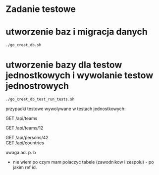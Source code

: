 # Zadanie testowe


# utworzenie baz i migracja danych
```bash
./go_creat_db.sh
```

# utworzenie bazy dla testow jednostkowych i wywolanie testow jednostrowych

```bash
./go_creat_db_test_run_tests.sh
```

przypadki testowe wywolywane w testach jednostkowych:

GET /api/teams

GET /api/teams/12

GET /api/persons/42
\
GET /api/countries


uwaga ad. p. b
- nie wiem po czym mam polaczyc tabele (zawodnikow i zespolu) - po jakim ref id.


